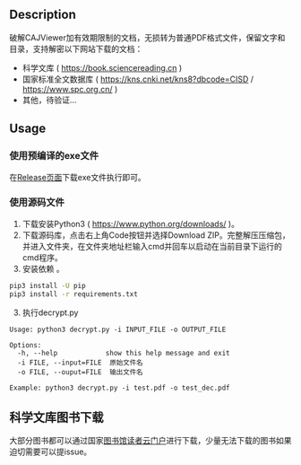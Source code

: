 ## Description
破解CAJViewer加有效期限制的文档，无损转为普通PDF格式文件，保留文字和目录，支持解密以下网站下载的文档：
- 科学文库 ( https://book.sciencereading.cn )
- 国家标准全文数据库 ( https://kns.cnki.net/kns8?dbcode=CISD / https://www.spc.org.cn/ )
- 其他，待验证...

## Usage

### 使用预编译的exe文件
在[Release页面](https://github.com/301Moved/ScienceDecrypting/releases)下载exe文件执行即可。

### 使用源码文件
1. 下载安装Python3 ( https://www.python.org/downloads/ )。
2. 下载源码库，点击右上角Code按钮并选择Download ZIP。完整解压压缩包，并进入文件夹，在文件夹地址栏输入cmd并回车以启动在当前目录下运行的cmd程序。
3. 安装依赖 。
```bash
pip3 install -U pip
pip3 install -r requirements.txt
```
3. 执行decrypt.py
```
Usage: python3 decrypt.py -i INPUT_FILE -o OUTPUT_FILE

Options:
  -h, --help            show this help message and exit
  -i FILE, --input=FILE  原始文件名
  -o FILE, --ouput=FILE  输出文件名

Example: python3 decrypt.py -i test.pdf -o test_dec.pdf
```

## 科学文库图书下载
大部分图书都可以通过国家[图书馆读者云门户](http://read.nlc.cn/outRes/outResList?type=%E7%94%B5%E5%AD%90%E5%9B%BE%E4%B9%A6)进行下载，少量无法下载的图书如果迫切需要可以提issue。
